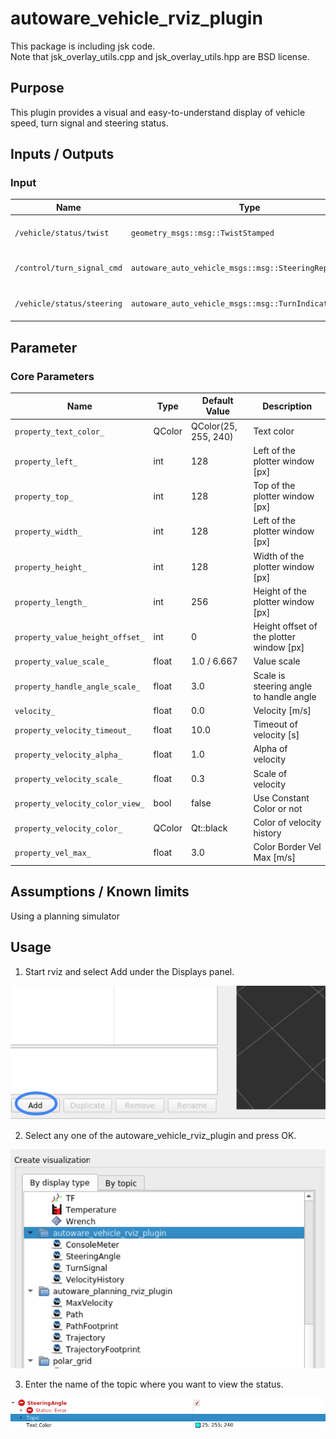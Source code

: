 # autoware_vehicle_rviz_plugin

This package is including jsk code.  
Note that jsk_overlay_utils.cpp and jsk_overlay_utils.hpp are BSD license.

## Purpose

This plugin provides a visual and easy-to-understand display of vehicle speed, turn signal and steering status.

## Inputs / Outputs

### Input

| Name                       | Type                                                    | Description                        |
| -------------------------- | ------------------------------------------------------- | ---------------------------------- |
| `/vehicle/status/twist`    | `geometry_msgs::msg::TwistStamped`                      | The topic is vehicle twist         |
| `/control/turn_signal_cmd` | `autoware_auto_vehicle_msgs::msg::SteeringReport`       | The topic is status of turn signal |
| `/vehicle/status/steering` | `autoware_auto_vehicle_msgs::msg::TurnIndicatorsReport` | The topic is status of steering    |

## Parameter

### Core Parameters

| Name                            | Type   | Default Value        | Description                              |
| ------------------------------- | ------ | -------------------- | ---------------------------------------- |
| `property_text_color_`          | QColor | QColor(25, 255, 240) | Text color                               |
| `property_left_`                | int    | 128                  | Left of the plotter window [px]          |
| `property_top_`                 | int    | 128                  | Top of the plotter window [px]           |
| `property_width_`               | int    | 128                  | Left of the plotter window [px]          |
| `property_height_`              | int    | 128                  | Width of the plotter window [px]         |
| `property_length_`              | int    | 256                  | Height of the plotter window [px]        |
| `property_value_height_offset_` | int    | 0                    | Height offset of the plotter window [px] |
| `property_value_scale_`         | float  | 1.0 / 6.667          | Value scale                              |
| `property_handle_angle_scale_`  | float  | 3.0                  | Scale is steering angle to handle angle  |
| `velocity_`                     | float  | 0.0                  | Velocity [m/s]                           |
| `property_velocity_timeout_`    | float  | 10.0                 | Timeout of velocity [s]                  |
| `property_velocity_alpha_`      | float  | 1.0                  | Alpha of velocity                        |
| `property_velocity_scale_`      | float  | 0.3                  | Scale of velocity                        |
| `property_velocity_color_view_` | bool   | false                | Use Constant Color or not                |
| `property_velocity_color_`      | QColor | Qt::black            | Color of velocity history                |
| `property_vel_max_`             | float  | 3.0                  | Color Border Vel Max [m/s]               |

## Assumptions / Known limits

Using a planning simulator

## Usage

1. Start rviz and select Add under the Displays panel.

![select_add](./images/select_add.png)

2. Select any one of the autoware_vehicle_rviz_plugin and press OK.

![select_vehicle_plugin](./images/select_vehicle_plugin.png)

3. Enter the name of the topic where you want to view the status.

![select_topic_name](./images/select_topic_name.png)
